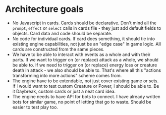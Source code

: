 # Architecture goals

* No Javascript in cards. Cards should be declarative. Don't mind all the `prompt`, `effect` or `select` calls in cards file - they just add default fields to objects. Card data and code should be separate.
* No code for individual cards. If card does something, it should tie into existing engine capabilities, not just be an "edge case" in game logic. All cards are constructed from the same pieces.
* We have to be able to interact with events as a whole and with their parts. If we want to trigger on (or replace) attack as a whole, we should be able to. If we need to trigger on (or replace) energy loss or creature death in attack - we also should be able to. That's where all this "actions transforming into more actions" scheme comes from.
* The engine have to be extendable, not just cover existing game or sets. If I would want to test custom Creature or Power, I should be able to. Be it Daybreak, custom cards or just a neat card idea.
* The engine needs to have API for bots to connect. I have already written bots for similar game, no point of letting that go to waste. Should be easier to test play too.